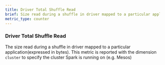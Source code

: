 ```yaml
---
title: Driver Total Shuffle Read
brief: Size read during a shuffle in driver mapped to a particular application
metric_type: counter
---
```

### Driver Total Shuffle Read
The size read during a shuffle in driver mapped to a particular application(expressed in bytes). This metric is reported with the dimension `cluster` to specify the cluster Spark is running on (e.g. Mesos)
